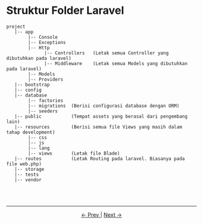 # Struktur Folder Laravel

```
project
   |-- app
        |-- Console
        |-- Exceptions
        |-- Http
              |-- Controllers   (Letak semua Controller yang dibutuhkan pada laravel)
              |-- Middleware    (Letak semua Models yang dibutuhkan pada laravel)
        |-- Models
        |-- Providers
   |-- bootstrap
   |-- config
   |-- database
        |-- factories
        |-- migrations  (Berisi configurasi database dengan ORM)
        |-- seeders
   |-- public           (Tempat assets yang berasal dari pengembang lain)
   |-- resources        (Berisi semua file Views yang masih dalam tahap development)
        |-- css
        |-- js
        |-- lang
        |-- views       (Letak file Blade)
   |-- routes           (Letak Routing pada laravel. Biasanya pada file web.php)
   |-- storage
   |-- tests
   |-- vendor
```
<br> <br> <hr>

<p align="center">
    <a href="01%20-%20Getting%20Start.md"> <- Prev </a>| <a href="./03%20-%20CLI.md"> Next -> </a>
</p>